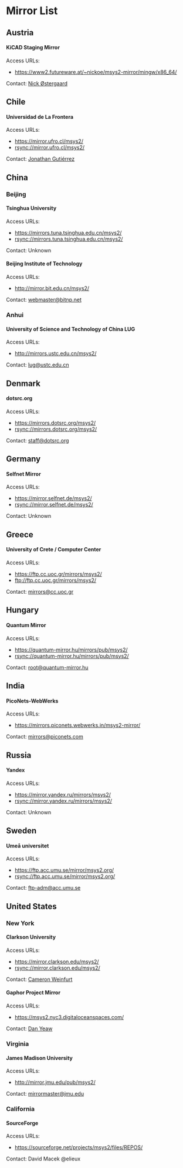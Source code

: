 # Mirror List

## Austria
#### KiCAD Staging Mirror

Access URLs:

- <https://www2.futureware.at/~nickoe/msys2-mirror/mingw/x86_64/>

Contact: [Nick Østergaard](mailto:oe.nick@gmail.com)

## Chile
#### Universidad de La Frontera
Access URLs:

- <https://mirror.ufro.cl/msys2/>
- <rsync://mirror.ufro.cl/msys2/>

Contact: [Jonathan Gutiérrez](mailto:jonathan.gutierrez@ufrontera.cl)

## China
### Beijing
#### Tsinghua University
Access URLs:

- <https://mirrors.tuna.tsinghua.edu.cn/msys2/>
- <rsync://mirrors.tuna.tsinghua.edu.cn/msys2/>

Contact: Unknown

#### Beijing Institute of Technology
Access URLs:

- <http://mirror.bit.edu.cn/msys2/>

Contact: <webmaster@bitnp.net>

### Anhui
#### University of Science and Technology of China LUG
Access URLs:

- <http://mirrors.ustc.edu.cn/msys2/>

Contact: <lug@ustc.edu.cn>

## Denmark
#### dotsrc.org
Access URLs:

- <https://mirrors.dotsrc.org/msys2/>
- <rsync://mirrors.dotsrc.org/msys2/>

Contact: <staff@dotsrc.org>

## Germany
#### Selfnet Mirror
Access URLs:

- <https://mirror.selfnet.de/msys2/>
- <rsync://mirror.selfnet.de/msys2/>

Contact: Unknown

## Greece
#### University of Crete / Computer Center
Access URLs:

- <https://ftp.cc.uoc.gr/mirrors/msys2/>
- <ftp://ftp.cc.uoc.gr/mirrors/msys2/>

Contact: <mirrors@cc.uoc.gr>

## Hungary
#### Quantum Mirror
Access URLs:

- <https://quantum-mirror.hu/mirrors/pub/msys2/>
- <rsync://quantum-mirror.hu/mirrors/pub/msys2/>

Contact: <root@quantum-mirror.hu>

## India
#### PicoNets-WebWerks
Access URLs:

- <https://mirrors.piconets.webwerks.in/msys2-mirror/>

Contact: <mirrors@piconets.com>

## Russia
#### Yandex
Access URLs:

- <https://mirror.yandex.ru/mirrors/msys2/>
- <rsync://mirror.yandex.ru/mirrors/msys2/>

Contact: Unknown

## Sweden
#### Umeå universitet
Access URLs:

- <https://ftp.acc.umu.se/mirror/msys2.org/>
- <rsync://ftp.acc.umu.se/mirror/msys2.org/>

Contact: <ftp-adm@acc.umu.se>

## United States
### New York
#### Clarkson University
Access URLs:

- <https://mirror.clarkson.edu/msys2/>
- <rsync://mirror.clarkson.edu/msys2/>

Contact: [Cameron Weinfurt](mailto:weinfuc@clarkson.edu)

#### Gaphor Project Mirror
Access URLs:

- <https://msys2.nyc3.digitaloceanspaces.com/>

Contact: [Dan Yeaw](mailto:dan@yeaw.me)

### Virginia
#### James Madison University

Access URLs:

- <http://mirror.jmu.edu/pub/msys2/>

Contact: <mirrormaster@jmu.edu>

### California
#### SourceForge

Access URLs:

- <https://sourceforge.net/projects/msys2/files/REPOS/>

Contact: David Macek @elieux
